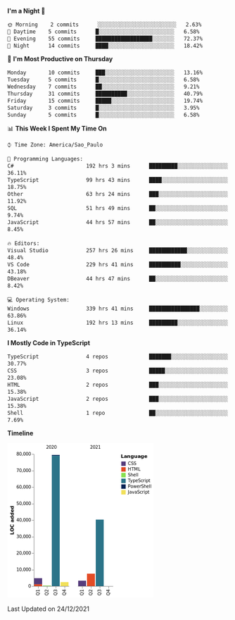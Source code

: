 <!--START_SECTION:waka-->
**I'm a Night 🦉** 

```text
🌞 Morning    2 commits      ░░░░░░░░░░░░░░░░░░░░░░░░░   2.63% 
🌆 Daytime    5 commits      █░░░░░░░░░░░░░░░░░░░░░░░░   6.58% 
🌃 Evening    55 commits     ██████████████████░░░░░░░   72.37% 
🌙 Night      14 commits     ████░░░░░░░░░░░░░░░░░░░░░   18.42%

```
📅 **I'm Most Productive on Thursday** 

```text
Monday       10 commits     ███░░░░░░░░░░░░░░░░░░░░░░   13.16% 
Tuesday      5 commits      █░░░░░░░░░░░░░░░░░░░░░░░░   6.58% 
Wednesday    7 commits      ██░░░░░░░░░░░░░░░░░░░░░░░   9.21% 
Thursday     31 commits     ██████████░░░░░░░░░░░░░░░   40.79% 
Friday       15 commits     █████░░░░░░░░░░░░░░░░░░░░   19.74% 
Saturday     3 commits      █░░░░░░░░░░░░░░░░░░░░░░░░   3.95% 
Sunday       5 commits      █░░░░░░░░░░░░░░░░░░░░░░░░   6.58%

```


📊 **This Week I Spent My Time On** 

```text
⌚︎ Time Zone: America/Sao_Paulo

💬 Programming Languages: 
C#                       192 hrs 3 mins      █████████░░░░░░░░░░░░░░░░   36.11% 
TypeScript               99 hrs 43 mins      ████░░░░░░░░░░░░░░░░░░░░░   18.75% 
Other                    63 hrs 24 mins      ███░░░░░░░░░░░░░░░░░░░░░░   11.92% 
SQL                      51 hrs 49 mins      ██░░░░░░░░░░░░░░░░░░░░░░░   9.74% 
JavaScript               44 hrs 57 mins      ██░░░░░░░░░░░░░░░░░░░░░░░   8.45%

🔥 Editors: 
Visual Studio            257 hrs 26 mins     ████████████░░░░░░░░░░░░░   48.4% 
VS Code                  229 hrs 41 mins     ██████████░░░░░░░░░░░░░░░   43.18% 
DBeaver                  44 hrs 47 mins      ██░░░░░░░░░░░░░░░░░░░░░░░   8.42%

💻 Operating System: 
Windows                  339 hrs 41 mins     ████████████████░░░░░░░░░   63.86% 
Linux                    192 hrs 13 mins     █████████░░░░░░░░░░░░░░░░   36.14%

```

**I Mostly Code in TypeScript** 

```text
TypeScript               4 repos             ███████░░░░░░░░░░░░░░░░░░   30.77% 
CSS                      3 repos             █████░░░░░░░░░░░░░░░░░░░░   23.08% 
HTML                     2 repos             ███░░░░░░░░░░░░░░░░░░░░░░   15.38% 
JavaScript               2 repos             ███░░░░░░░░░░░░░░░░░░░░░░   15.38% 
Shell                    1 repo              ██░░░░░░░░░░░░░░░░░░░░░░░   7.69%

```


**Timeline**

![Chart not found](https://raw.githubusercontent.com/jonhoffmam/jonhoffmam/master/charts/bar_graph.png) 


 Last Updated on 24/12/2021
<!--END_SECTION:waka-->
